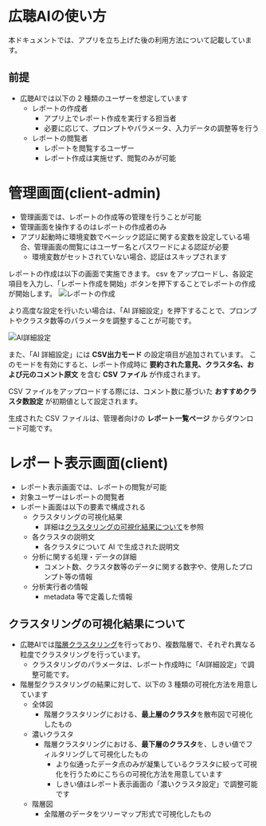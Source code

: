 # 広聴AIの使い方

本ドキュメントでは、アプリを立ち上げた後の利用方法について記載しています。

## 前提

- 広聴AIでは以下の 2 種類のユーザーを想定しています
  - レポートの作成者
    - アプリ上でレポート作成を実行する担当者
    - 必要に応じて、プロンプトやパラメータ、入力データの調整等を行う
  - レポートの閲覧者
    - レポートを閲覧するユーザー
    - レポート作成は実施せず、閲覧のみが可能

# 管理画面(client-admin)

- 管理画面では、レポートの作成等の管理を行うことが可能
- 管理画面を操作するのはレポートの作成者のみ
- アプリ起動時に環境変数でベーシック認証に関する変数を設定している場合、管理画面の閲覧にはユーザー名とパスワードによる認証が必要
  - 環境変数がセットされていない場合、認証はスキップされます

レポートの作成は以下の画面で実施できます。
csv をアップロードし、各設定項目を入力し、「レポート作成を開始」ボタンを押下することでレポートの作成が開始します。
![レポートの作成](./images/create_report.png)

より高度な設定を行いたい場合は、「AI 詳細設定」を押下することで、プロンプトやクラスタ数等のパラメータを調整することが可能です。

![AI詳細設定](./images/ai_advanced_settings.png)

また、「AI 詳細設定」には **CSV出力モード** の設定項目が追加されています。
このモードを有効にすると、レポート作成時に **要約された意見、クラスタ名、および元のコメント原文** を含む **CSV ファイル** が作成されます。

CSV ファイルをアップロードする際には、コメント数に基づいた **おすすめクラスタ数設定** が初期値として設定されます。

生成された CSV ファイルは、管理者向けの **レポート一覧ページ** からダウンロード可能です。

# レポート表示画面(client)

- レポート表示画面では、レポートの閲覧が可能
- 対象ユーザーはレポートの閲覧者
- レポート画面は以下の要素で構成される
  - クラスタリングの可視化結果
    - 詳細は[クラスタリングの可視化結果について](#クラスタリングの可視化結果について)を参照
  - 各クラスタの説明文
    - 各クラスタについて AI で生成された説明文
  - 分析に関する処理・データの詳細
    - コメント数、クラスタ数等のデータに関する数字や、使用したプロンプト等の情報
  - 分析実行者の情報
    - metadata 等で定義した情報

## クラスタリングの可視化結果について

- 広聴AIでは[階層クラスタリング](https://en.wikipedia.org/wiki/Hierarchical_clustering)を行っており、複数階層で、それぞれ異なる粒度でクラスタリングを行っています。
  - クラスタリングのパラメータは、レポート作成時に「AI詳細設定」で調整可能です。
- 階層型クラスタリングの結果に対して、以下の 3 種類の可視化方法を用意しています
  - 全体図
    - 階層クラスタリングにおける、**最上層のクラスタ**を散布図で可視化したもの
  - 濃いクラスタ
    - 階層クラスタリングにおける、**最下層のクラスタ**を、しきい値でフィルタリングして可視化したもの
      - より似通ったデータ点のみが凝集しているクラスタに絞って可視化を行うためにこちらの可視化方法を用意しています
      - しきい値はレポート表示画面の「濃いクラスタ設定」で調整可能です
  - 階層図
    - 全階層のデータをツリーマップ形式で可視化したもの
